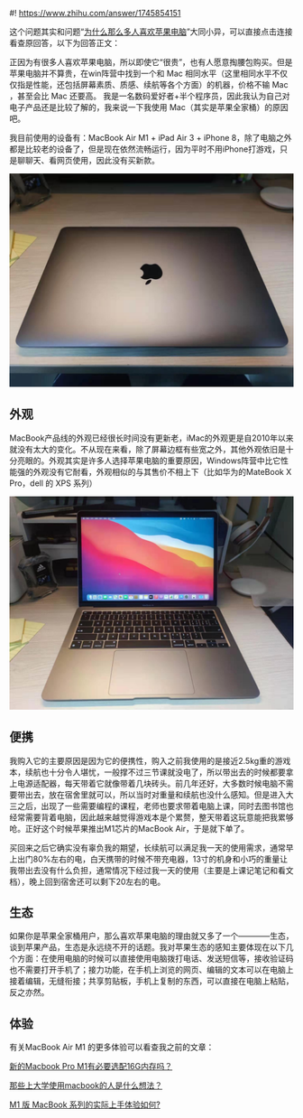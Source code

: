 #! https://www.zhihu.com/answer/1745854151


这个问题其实和问题“[为什么那么多人喜欢苹果电脑](https://www.zhihu.com/answer/1743512687)”大同小异，可以直接点击连接看查原回答，以下为回答正文： 

正因为有很多人喜欢苹果电脑，所以即使它“很贵”，也有人愿意掏腰包购买。但是苹果电脑并不算贵，在win阵营中找到一个和 Mac 相同水平（这里相同水平不仅仅指是性能，还包括屏幕素质、质感、续航等各个方面）的机器，价格不输 Mac ，甚至会比 Mac 还要高。
我是一名数码爱好者+半个程序员，因此我认为自己对电子产品还是比较了解的，我来说一下我使用 Mac（其实是苹果全家桶）的原因吧。

我目前使用的设备有：MacBook Air M1 + iPad Air 3 + iPhone 8，除了电脑之外都是比较老的设备了，但是现在依然流畅运行，因为平时不用iPhone打游戏，只是聊聊天、看网页使用，因此没有买新款。

![MacBook Air M1](./img/IMG_0692.JPG)


## 外观

MacBook产品线的外观已经很长时间没有更新老，iMac的外观更是自2010年以来就没有太大的变化。不从现在来看，除了屏幕边框有些宽之外，其他外观依旧是十分亮眼的。外观其实是许多人选择苹果电脑的重要原因，Windows阵营中比它性能强的外观没有它耐看，外观相似的与其售价不相上下（比如华为的MateBook X Pro，dell 的 XPS 系列）

![MacBookAir M1](./img/IMG_0693.jpg)

## 便携

我购入它的主要原因是因为它的便携性，购入之前我使用的是接近2.5kg重的游戏本，续航也十分令人堪忧，一般撑不过三节课就没电了，所以带出去的时候都要拿上电源适配器，每天带着它就像带着几块砖头。前几年还好，大多数时候电脑不需要带出去，放在宿舍里就可以，所以当时对重量和续航也没什么感知。但是进入大三之后，出现了一些需要编程的课程，老师也要求带着电脑上课，同时去图书馆也经常需要背着电脑，因此越来越觉得游戏本是个累赘，整天带着这玩意能把我累够呛。正好这个时候苹果推出M1芯片的MacBook Air，于是就下单了。

买回来之后它确实没有辜负我的期望，长续航可以满足我一天的使用需求，通常早上出门80%左右的电，白天携带的时候不带充电器，13寸的机身和小巧的重量让我带出去没有什么负担，通常情况下经过我一天的使用（主要是上课记笔记和看文档），晚上回到宿舍还可以剩下20左右的电。

## 生态

如果你是苹果全家桶用户，那么喜欢苹果电脑的理由就又多了一个————生态，谈到苹果产品，生态是永远绕不开的话题。我对苹果生态的感知主要体现在以下几个方面：在使用电脑的时候可以直接使用电脑拨打电话、发送短信等，接收验证码也不需要打开手机了；接力功能，在手机上浏览的网页、编辑的文本可以在电脑上接着编辑，无缝衔接；共享剪贴板，手机上复制的东西，可以直接在电脑上粘贴，反之亦然。

## 体验

有关MacBook Air M1 的更多体验可以看查我之前的文章：

[新的Macbook Pro M1有必要选配16G内存吗？](https://www.zhihu.com/question/430326495/answer/1737196741)

[那些上大学使用macbook的人是什么想法？](https://www.zhihu.com/question/437114559/answer/1723879135)

[M1 版 MacBook 系列的实际上手体验如何? ](https://www.zhihu.com/question/430599830/answer/1699039794)